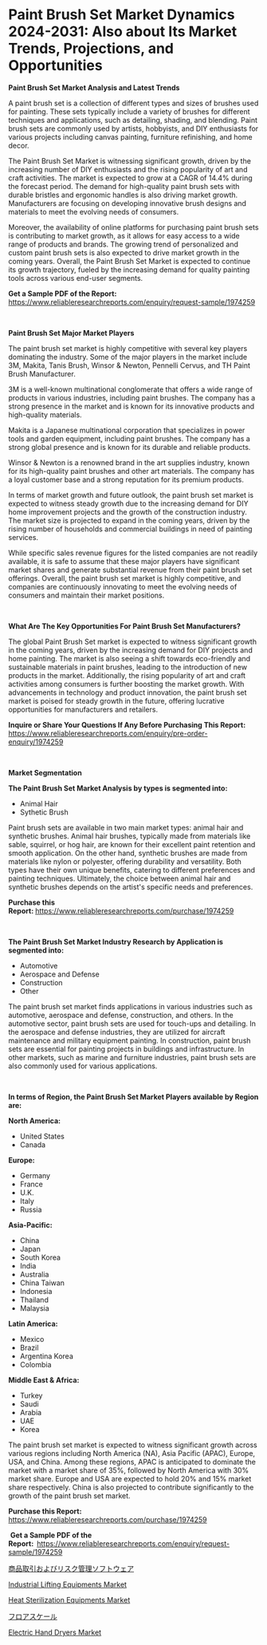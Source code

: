 <p><h1>Paint Brush Set Market Dynamics 2024-2031: Also about Its Market Trends, Projections, and Opportunities</h1></p><p><strong>Paint Brush Set Market Analysis and Latest Trends</strong></p>
<p><p>A paint brush set is a collection of different types and sizes of brushes used for painting. These sets typically include a variety of brushes for different techniques and applications, such as detailing, shading, and blending. Paint brush sets are commonly used by artists, hobbyists, and DIY enthusiasts for various projects including canvas painting, furniture refinishing, and home decor.</p><p>The Paint Brush Set Market is witnessing significant growth, driven by the increasing number of DIY enthusiasts and the rising popularity of art and craft activities. The market is expected to grow at a CAGR of 14.4% during the forecast period. The demand for high-quality paint brush sets with durable bristles and ergonomic handles is also driving market growth. Manufacturers are focusing on developing innovative brush designs and materials to meet the evolving needs of consumers.</p><p>Moreover, the availability of online platforms for purchasing paint brush sets is contributing to market growth, as it allows for easy access to a wide range of products and brands. The growing trend of personalized and custom paint brush sets is also expected to drive market growth in the coming years. Overall, the Paint Brush Set Market is expected to continue its growth trajectory, fueled by the increasing demand for quality painting tools across various end-user segments.</p></p>
<p><strong>Get a Sample PDF of the Report:&nbsp;</strong> <a href="https://www.reliableresearchreports.com/enquiry/request-sample/1974259">https://www.reliableresearchreports.com/enquiry/request-sample/1974259</a></p>
<p>&nbsp;</p>
<p><strong>Paint Brush Set Major Market Players</strong></p>
<p><p>The paint brush set market is highly competitive with several key players dominating the industry. Some of the major players in the market include 3M, Makita, Tanis Brush, Winsor & Newton, Pennelli Cervus, and TH Paint Brush Manufacturer.</p><p>3M is a well-known multinational conglomerate that offers a wide range of products in various industries, including paint brushes. The company has a strong presence in the market and is known for its innovative products and high-quality materials.</p><p>Makita is a Japanese multinational corporation that specializes in power tools and garden equipment, including paint brushes. The company has a strong global presence and is known for its durable and reliable products.</p><p>Winsor & Newton is a renowned brand in the art supplies industry, known for its high-quality paint brushes and other art materials. The company has a loyal customer base and a strong reputation for its premium products.</p><p>In terms of market growth and future outlook, the paint brush set market is expected to witness steady growth due to the increasing demand for DIY home improvement projects and the growth of the construction industry. The market size is projected to expand in the coming years, driven by the rising number of households and commercial buildings in need of painting services.</p><p>While specific sales revenue figures for the listed companies are not readily available, it is safe to assume that these major players have significant market shares and generate substantial revenue from their paint brush set offerings. Overall, the paint brush set market is highly competitive, and companies are continuously innovating to meet the evolving needs of consumers and maintain their market positions.</p></p>
<p>&nbsp;</p>
<p><strong>What Are The Key Opportunities For Paint Brush Set Manufacturers?</strong></p>
<p><p>The global Paint Brush Set market is expected to witness significant growth in the coming years, driven by the increasing demand for DIY projects and home painting. The market is also seeing a shift towards eco-friendly and sustainable materials in paint brushes, leading to the introduction of new products in the market. Additionally, the rising popularity of art and craft activities among consumers is further boosting the market growth. With advancements in technology and product innovation, the paint brush set market is poised for steady growth in the future, offering lucrative opportunities for manufacturers and retailers.</p></p>
<p><strong>Inquire or Share Your Questions If Any Before Purchasing This Report:</strong> <a href="https://www.reliableresearchreports.com/enquiry/pre-order-enquiry/1974259">https://www.reliableresearchreports.com/enquiry/pre-order-enquiry/1974259</a></p>
<p>&nbsp;</p>
<p><strong>Market Segmentation</strong></p>
<p><strong>The Paint Brush Set Market Analysis by types is segmented into:</strong></p>
<p><ul><li>Animal Hair</li><li>Sythetic Brush</li></ul></p>
<p><p>Paint brush sets are available in two main market types: animal hair and synthetic brushes. Animal hair brushes, typically made from materials like sable, squirrel, or hog hair, are known for their excellent paint retention and smooth application. On the other hand, synthetic brushes are made from materials like nylon or polyester, offering durability and versatility. Both types have their own unique benefits, catering to different preferences and painting techniques. Ultimately, the choice between animal hair and synthetic brushes depends on the artist's specific needs and preferences.</p></p>
<p><strong>Purchase this Report:&nbsp;</strong><a href="https://www.reliableresearchreports.com/purchase/1974259">https://www.reliableresearchreports.com/purchase/1974259</a></p>
<p>&nbsp;</p>
<p><strong>The Paint Brush Set Market Industry Research by Application is segmented into:</strong></p>
<p><ul><li>Automotive</li><li>Aerospace and Defense</li><li>Construction</li><li>Other</li></ul></p>
<p><p>The paint brush set market finds applications in various industries such as automotive, aerospace and defense, construction, and others. In the automotive sector, paint brush sets are used for touch-ups and detailing. In the aerospace and defense industries, they are utilized for aircraft maintenance and military equipment painting. In construction, paint brush sets are essential for painting projects in buildings and infrastructure. In other markets, such as marine and furniture industries, paint brush sets are also commonly used for various applications.</p></p>
<p>&nbsp;</p>
<p><strong>In terms of Region, the Paint Brush Set Market Players available by Region are:</strong></p>
<p>
    <p> <strong> North America: </strong>
        <ul>
            <li>United States</li>
            <li>Canada</li>
        </ul>
        </p> 
    <p> <strong> Europe: </strong>
        <ul>
            <li>Germany</li>
            <li>France</li>
            <li>U.K.</li>
            <li>Italy</li>
            <li>Russia</li>
        </ul>
        </p> 
    <p> <strong> Asia-Pacific: </strong>
        <ul>
            <li>China</li>
            <li>Japan</li>
            <li>South Korea</li>
            <li>India</li>
            <li>Australia</li>
            <li>China Taiwan</li>
            <li>Indonesia</li>
            <li>Thailand</li>
            <li>Malaysia</li>
        </ul>
        </p> 
    <p> <strong> Latin America: </strong>
        <ul>
            <li>Mexico</li>
            <li>Brazil</li>
            <li>Argentina Korea</li>
            <li>Colombia</li>
        </ul>
        </p> 
    <p> <strong> Middle East & Africa: </strong>
        <ul>
            <li>Turkey</li>
            <li>Saudi</li>
            <li>Arabia</li>
            <li>UAE</li>
            <li>Korea</li>
        </ul>
    </p>
    </p>
<p><p>The paint brush set market is expected to witness significant growth across various regions including North America (NA), Asia Pacific (APAC), Europe, USA, and China. Among these regions, APAC is anticipated to dominate the market with a market share of 35%, followed by North America with 30% market share. Europe and USA are expected to hold 20% and 15% market share respectively. China is also projected to contribute significantly to the growth of the paint brush set market.</p></p>
<p><strong>Purchase this Report: </strong><a href="https://www.reliableresearchreports.com/purchase/1974259">https://www.reliableresearchreports.com/purchase/1974259</a></p>
<p>&nbsp;<strong>Get a Sample PDF of the Report:&nbsp;&nbsp;</strong><a href="https://www.reliableresearchreports.com/enquiry/request-sample/1974259">https://www.reliableresearchreports.com/enquiry/request-sample/1974259</a></p>
<p><strong></strong></p>
<p><p><a href="https://medium.com/@titusboyer1/%E5%95%86%E5%93%81%E5%8F%96%E5%BC%95%E3%81%8A%E3%82%88%E3%81%B3%E3%83%AA%E3%82%B9%E3%82%AF%E7%AE%A1%E7%90%86%E3%82%BD%E3%83%95%E3%83%88%E3%82%A6%E3%82%A7%E3%82%A2%E5%B8%82%E5%A0%B4%E3%81%AE%E8%A6%8F%E6%A8%A1%E3%81%8C-%E4%B8%96%E7%95%8C%E7%94%A3%E6%A5%AD%E3%81%AB%E3%81%8A%E3%81%91%E3%82%8B%E6%9C%80%E9%81%A9%E3%81%AA%E3%83%9E%E3%83%BC%E3%82%B1%E3%83%86%E3%82%A3%E3%83%B3%E3%82%B0%E3%83%81%E3%83%A3%E3%83%8D%E3%83%AB%E3%82%92%E7%A4%BA%E3%81%97%E3%81%A6%E3%81%84%E3%81%BE%E3%81%99-545fd22af09d">商品取引およびリスク管理ソフトウェア</a></p><p><a href="https://issuu.com/reportprime-2/docs/industrial-lifting-equipments-market-size-2030.ppt">Industrial Lifting Equipments Market</a></p><p><a href="https://issuu.com/reportprime-2/docs/heat-sterilization-equipments-market-size-2030.ppt">Heat Sterilization Equipments Market</a></p><p><a href="https://github.com/nemesis2824/Market-Research-Report-List-1/blob/main/24736826601.md">フロアスケール</a></p><p><a href="https://github.com/gamblestampleyjenny50m5sl6/Market-Research-Report-List-1/blob/main/electric-hand-dryers-market.md">Electric Hand Dryers Market</a></p></p>